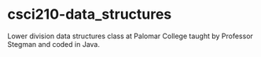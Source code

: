 # csci210-data_structures
Lower division data structures class at Palomar College taught by Professor Stegman and coded in Java.
